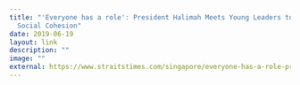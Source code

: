 ```yaml
---
title: "'Everyone has a role': President Halimah Meets Young Leaders to Discuss
  Social Cohesion"
date: 2019-06-19
layout: link
description: ""
image: ""
external: https://www.straitstimes.com/singapore/everyone-has-a-role-president-halimah-meets-young-leaders-to-discuss-social-cohesion
---
```

